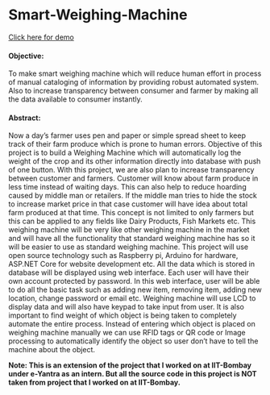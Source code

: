 # Smart-Weighing-Machine

[Click here for demo](https://swmw.me/Public)

#### Objective:
To make smart weighing machine which will reduce human effort in process of manual cataloging
of information by providing robust automated system. Also to increase transparency between
consumer and farmer by making all the data available to consumer instantly.

#### Abstract:
Now a day’s farmer uses pen and paper or simple spread sheet to keep track of their farm produce which is prone to human errors. Objective of this project is to build a Weighing Machine which will automatically log the weight of the crop and its other information directly into database with push of one button. With this project, we are also plan to increase transparency between customer and farmers. Customer will know about farm produce in less time instead of waiting days. This can also help to reduce hoarding caused by middle man or retailers. If the middle man tries to hide the stock to increase market price in that case customer will have idea about total farm produced at that time. This concept is not limited to only farmers but this can be applied to any fields like Dairy Products, Fish Markets etc. This weighing machine will be very like other weighing machine in the market and will have all the functionality that standard weighing machine has so it will be easier to use as standard weighing machine. This project will use open source technology such as Raspberry pi, Arduino for hardware, ASP.NET Core for website development etc. All the data which is stored in database will be displayed using web interface. Each user will have their own account protected by password. In this web interface, user will be able to do all the basic task such as adding new item, removing item, adding new location, change password or email etc. Weighing machine will use LCD to display data and will also have keypad to take input from user. It is also important to find weight of which object is being taken to completely automate the entire process. Instead of entering which object is placed on weighing machine manually we can use RFID tags or QR code or Image processing to automatically identify the object so user don’t have to tell the machine about the object.

**Note: This is an extension of the project that I worked on at IIT-Bombay under e-Yantra as an intern. But all the source code in this project is NOT taken from project that I worked on at IIT-Bombay.**
